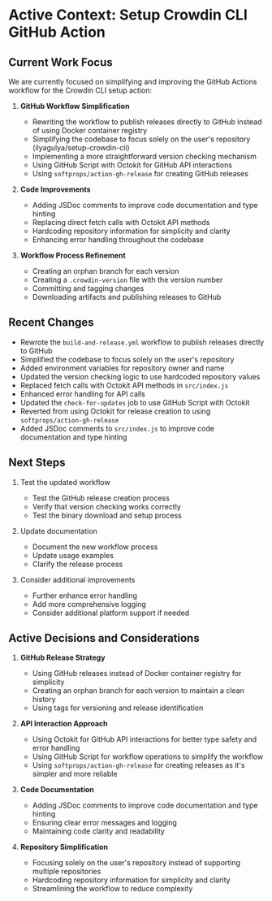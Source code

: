# Active Context: Setup Crowdin CLI GitHub Action

## Current Work Focus

We are currently focused on simplifying and improving the GitHub Actions workflow for the Crowdin CLI setup action:

1. **GitHub Workflow Simplification**
   - Rewriting the workflow to publish releases directly to GitHub instead of using Docker container registry
   - Simplifying the codebase to focus solely on the user's repository (ilyagulya/setup-crowdin-cli)
   - Implementing a more straightforward version checking mechanism
   - Using GitHub Script with Octokit for GitHub API interactions
   - Using `softprops/action-gh-release` for creating GitHub releases

2. **Code Improvements**
   - Adding JSDoc comments to improve code documentation and type hinting
   - Replacing direct fetch calls with Octokit API methods
   - Hardcoding repository information for simplicity and clarity
   - Enhancing error handling throughout the codebase

3. **Workflow Process Refinement**
   - Creating an orphan branch for each version
   - Creating a `.crowdin-version` file with the version number
   - Committing and tagging changes
   - Downloading artifacts and publishing releases to GitHub

## Recent Changes

- Rewrote the `build-and-release.yml` workflow to publish releases directly to GitHub
- Simplified the codebase to focus solely on the user's repository
- Added environment variables for repository owner and name
- Updated the version checking logic to use hardcoded repository values
- Replaced fetch calls with Octokit API methods in `src/index.js`
- Enhanced error handling for API calls
- Updated the `check-for-updates` job to use GitHub Script with Octokit
- Reverted from using Octokit for release creation to using `softprops/action-gh-release`
- Added JSDoc comments to `src/index.js` to improve code documentation and type hinting

## Next Steps

1. Test the updated workflow
   - Test the GitHub release creation process
   - Verify that version checking works correctly
   - Test the binary download and setup process

2. Update documentation
   - Document the new workflow process
   - Update usage examples
   - Clarify the release process

3. Consider additional improvements
   - Further enhance error handling
   - Add more comprehensive logging
   - Consider additional platform support if needed

## Active Decisions and Considerations

1. **GitHub Release Strategy**
   - Using GitHub releases instead of Docker container registry for simplicity
   - Creating an orphan branch for each version to maintain a clean history
   - Using tags for versioning and release identification

2. **API Interaction Approach**
   - Using Octokit for GitHub API interactions for better type safety and error handling
   - Using GitHub Script for workflow operations to simplify the workflow
   - Using `softprops/action-gh-release` for creating releases as it's simpler and more reliable

3. **Code Documentation**
   - Adding JSDoc comments to improve code documentation and type hinting
   - Ensuring clear error messages and logging
   - Maintaining code clarity and readability

4. **Repository Simplification**
   - Focusing solely on the user's repository instead of supporting multiple repositories
   - Hardcoding repository information for simplicity and clarity
   - Streamlining the workflow to reduce complexity 